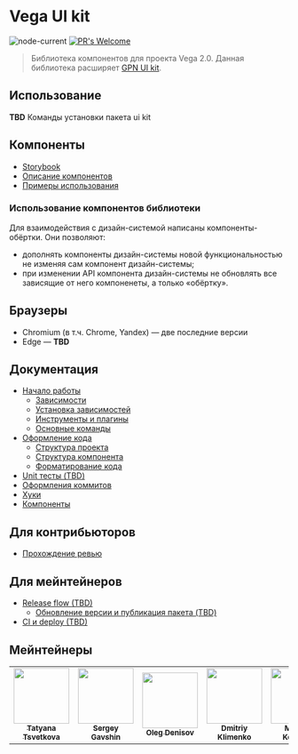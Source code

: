 # Vega UI kit

![node-current](https://img.shields.io/node/v/latest)
[![PR's Welcome](https://img.shields.io/badge/PRs-welcome-brightgreen.svg?style=flat)](docs/contributors.md)

> Библиотека компонентов для проекта Vega 2.0.
> Данная библиотека расширяет [GPN UI kit](https://github.com/gpn-prototypes/ui-kit).

## Использование

**TBD** Команды установки пакета ui kit

## Компоненты

- [Storybook](http://master.vega-ui-storybook.csssr.cloud/)
- [Описание компонентов]()
- [Примеры использования]()

### Использование компонентов библиотеки

Для взаимодействия с дизайн-системой написаны компоненты-обёртки. Они позволяют:

- дополнять компоненты дизайн-системы новой функциональностью не изменяя сам компонент дизайн-системы;
- при изменении API компонента дизайн-системы не обновлять все зависящие от него компоненеты, а только «обёртку».

## Браузеры

- Chromium (в т.ч. Chrome, Yandex) — две последние версии
- Edge — **TBD**

## Документация

- [Начало работы](docs/getting-started.md)
  - [Зависимости](docs/getting-started.md#Зависимости)
  - [Установка зависимостей](docs/getting-started.md#Установка-зависимостей)
  - [Инструменты и плагины]()
  - [Основные команды](docs/getting-started.md#Основные-команды)
- [Оформление кода](docs/project-structure.md)
  - [Структура проекта](docs/project-structure.md#Структура-проекта)
  - [Структура компонента](docs/project-structure.md#Структура-компонента)
  - [Форматирование кода](docs/project-structure.md#Форматирование-кода)
- [Unit тесты (TBD)](docs/unit-tests.md)
- [Оформления коммитов](docs/git-flow.md#Правила-оформления-коммитов)
- [Хуки](packages/hooks)
- [Компоненты](packages/components)

## Для контрибьюторов

- [Прохождение ревью](docs/contributors.md)

## Для мейнтейнеров

- [Release flow (TBD)]()
  - [Обновление версии и публикация пакета (TBD)]()
- [CI и deploy (TBD)]()

## Мейнтейнеры

<table>
    <tr>
        <td align="center">
            <a href="https://github.com/tsvetta"><img src="https://avatars2.githubusercontent.com/u/4266798?s=460&u=69bc2030ad07ce99cc9dbe5786a15db913cea822&v=4" width="100px;" alt=""/><br /><sub><b>Tatyana Tsvetkova</b></sub></a><br />
        </td>
        <td align="center">
            <a href="https://github.com/Inzephirum"><img src="https://avatars2.githubusercontent.com/u/10738842?s=460&u=7eb1de3f5a5a64e42c8acf59325124e325909210&v=4" width="100px;" alt=""/><br /><sub><b>Sergey Gavshin</b></sub></a><br />
        </td>
        <td align="center">
            <a href="https://github.com/c1n1k"><img src="https://avatars2.githubusercontent.com/u/420945?s=460&v=4" width="100px;" alt=""/><br /><sub><b>Oleg Denisov</b></sub></a><br />
        </td>
        <td align="center">
            <a href="https://github.com/hitmanet"><img src="https://avatars2.githubusercontent.com/u/33551076?s=460&v=4" width="100px;" alt=""/><br /><sub><b>Dmitriy Klimenko</b></sub></a><br />
        </td>
        <td align="center">
            <a href="https://github.com/maksim-kononov-csssr"><img src="https://avatars1.githubusercontent.com/u/45596310?s=460&u=b199736cdaf744dd8c385d04c71f1d355490b65e&v=4" width="100px;" alt=""/><br /><sub><b>Maksim Kononov</b></sub></a><br />
        </td>
        <td align="center">
            <a href="https://github.com/fixmylie"><img src="https://avatars1.githubusercontent.com/u/31928264?s=460&u=7df7c159f48460b59ba10261931e1120dca74ae0&v=4" width="100px;" alt=""/><br /><sub><b>Roman Gurinovich</b></sub></a><br />
        </td>
    </tr>
</table>
